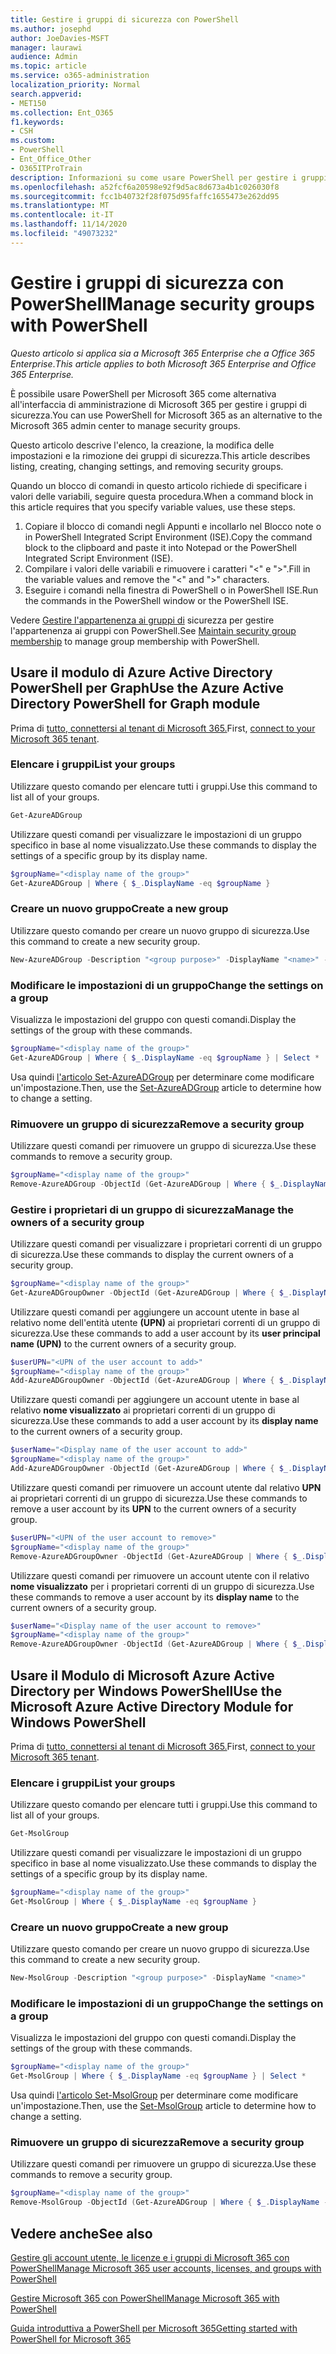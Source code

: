 ```yaml
---
title: Gestire i gruppi di sicurezza con PowerShell
ms.author: josephd
author: JoeDavies-MSFT
manager: laurawi
audience: Admin
ms.topic: article
ms.service: o365-administration
localization_priority: Normal
search.appverid:
- MET150
ms.collection: Ent_O365
f1.keywords:
- CSH
ms.custom:
- PowerShell
- Ent_Office_Other
- O365ITProTrain
description: Informazioni su come usare PowerShell per gestire i gruppi di sicurezza.
ms.openlocfilehash: a52fcf6a20598e92f9d5ac8d673a4b1c026030f8
ms.sourcegitcommit: fcc1b40732f28f075d95faffc1655473e262dd95
ms.translationtype: MT
ms.contentlocale: it-IT
ms.lasthandoff: 11/14/2020
ms.locfileid: "49073232"
---
```

# <a name="manage-security-groups-with-powershell"></a><span data-ttu-id="5fff1-103">Gestire i gruppi di sicurezza con PowerShell</span><span class="sxs-lookup"><span data-stu-id="5fff1-103">Manage security groups with PowerShell</span></span>

<span data-ttu-id="5fff1-104">*Questo articolo si applica sia a Microsoft 365 Enterprise che a Office 365 Enterprise*.</span><span class="sxs-lookup"><span data-stu-id="5fff1-104">*This article applies to both Microsoft 365 Enterprise and Office 365 Enterprise.*</span></span>

<span data-ttu-id="5fff1-105">È possibile usare PowerShell per Microsoft 365 come alternativa all'interfaccia di amministrazione di Microsoft 365 per gestire i gruppi di sicurezza.</span><span class="sxs-lookup"><span data-stu-id="5fff1-105">You can use PowerShell for Microsoft 365 as an alternative to the Microsoft 365 admin center to manage security groups.</span></span> 

<span data-ttu-id="5fff1-106">Questo articolo descrive l'elenco, la creazione, la modifica delle impostazioni e la rimozione dei gruppi di sicurezza.</span><span class="sxs-lookup"><span data-stu-id="5fff1-106">This article describes listing, creating, changing settings, and removing security groups.</span></span> 

<span data-ttu-id="5fff1-107">Quando un blocco di comandi in questo articolo richiede di specificare i valori delle variabili, seguire questa procedura.</span><span class="sxs-lookup"><span data-stu-id="5fff1-107">When a command block in this article requires that you specify variable values, use these steps.</span></span>

1. <span data-ttu-id="5fff1-108">Copiare il blocco di comandi negli Appunti e incollarlo nel Blocco note o in PowerShell Integrated Script Environment (ISE).</span><span class="sxs-lookup"><span data-stu-id="5fff1-108">Copy the command block to the clipboard and paste it into Notepad or the PowerShell Integrated Script Environment (ISE).</span></span>
2. <span data-ttu-id="5fff1-109">Compilare i valori delle variabili e rimuovere i caratteri "<" e ">".</span><span class="sxs-lookup"><span data-stu-id="5fff1-109">Fill in the variable values and remove the "<" and ">" characters.</span></span>
3. <span data-ttu-id="5fff1-110">Eseguire i comandi nella finestra di PowerShell o in PowerShell ISE.</span><span class="sxs-lookup"><span data-stu-id="5fff1-110">Run the commands in the PowerShell window or the PowerShell ISE.</span></span>

<span data-ttu-id="5fff1-111">Vedere [Gestire l'appartenenza ai gruppi di](maintain-group-membership-with-microsoft-365-powershell.md) sicurezza per gestire l'appartenenza ai gruppi con PowerShell.</span><span class="sxs-lookup"><span data-stu-id="5fff1-111">See [Maintain security group membership](maintain-group-membership-with-microsoft-365-powershell.md) to manage group membership with PowerShell.</span></span>

## <a name="use-the-azure-active-directory-powershell-for-graph-module"></a><span data-ttu-id="5fff1-112">Usare il modulo di Azure Active Directory PowerShell per Graph</span><span class="sxs-lookup"><span data-stu-id="5fff1-112">Use the Azure Active Directory PowerShell for Graph module</span></span>

<span data-ttu-id="5fff1-113">Prima di [tutto, connettersi al tenant di Microsoft 365.](connect-to-microsoft-365-powershell.md#connect-with-the-azure-active-directory-powershell-for-graph-module)</span><span class="sxs-lookup"><span data-stu-id="5fff1-113">First, [connect to your Microsoft 365 tenant](connect-to-microsoft-365-powershell.md#connect-with-the-azure-active-directory-powershell-for-graph-module).</span></span>

### <a name="list-your-groups"></a><span data-ttu-id="5fff1-114">Elencare i gruppi</span><span class="sxs-lookup"><span data-stu-id="5fff1-114">List your groups</span></span>

<span data-ttu-id="5fff1-115">Utilizzare questo comando per elencare tutti i gruppi.</span><span class="sxs-lookup"><span data-stu-id="5fff1-115">Use this command to list all of your groups.</span></span>

```powershell
Get-AzureADGroup
```
<span data-ttu-id="5fff1-116">Utilizzare questi comandi per visualizzare le impostazioni di un gruppo specifico in base al nome visualizzato.</span><span class="sxs-lookup"><span data-stu-id="5fff1-116">Use these commands to display the settings of a specific group by its display name.</span></span>

```powershell
$groupName="<display name of the group>"
Get-AzureADGroup | Where { $_.DisplayName -eq $groupName }
```

### <a name="create-a-new-group"></a><span data-ttu-id="5fff1-117">Creare un nuovo gruppo</span><span class="sxs-lookup"><span data-stu-id="5fff1-117">Create a new group</span></span>

<span data-ttu-id="5fff1-118">Utilizzare questo comando per creare un nuovo gruppo di sicurezza.</span><span class="sxs-lookup"><span data-stu-id="5fff1-118">Use this command to create a new security group.</span></span>

```powershell
New-AzureADGroup -Description "<group purpose>" -DisplayName "<name>" -MailEnabled $false -SecurityEnabled $true -MailNickName "<email name>"
```

### <a name="change-the-settings-on-a-group"></a><span data-ttu-id="5fff1-119">Modificare le impostazioni di un gruppo</span><span class="sxs-lookup"><span data-stu-id="5fff1-119">Change the settings on a group</span></span>

<span data-ttu-id="5fff1-120">Visualizza le impostazioni del gruppo con questi comandi.</span><span class="sxs-lookup"><span data-stu-id="5fff1-120">Display the settings of the group with these commands.</span></span>

```powershell
$groupName="<display name of the group>"
Get-AzureADGroup | Where { $_.DisplayName -eq $groupName } | Select *
```

<span data-ttu-id="5fff1-121">Usa quindi [l'articolo Set-AzureADGroup](https://docs.microsoft.com/powershell/module/azuread/set-azureadgroup) per determinare come modificare un'impostazione.</span><span class="sxs-lookup"><span data-stu-id="5fff1-121">Then, use the [Set-AzureADGroup](https://docs.microsoft.com/powershell/module/azuread/set-azureadgroup) article to determine how to change a setting.</span></span>

### <a name="remove-a-security-group"></a><span data-ttu-id="5fff1-122">Rimuovere un gruppo di sicurezza</span><span class="sxs-lookup"><span data-stu-id="5fff1-122">Remove a security group</span></span>

<span data-ttu-id="5fff1-123">Utilizzare questi comandi per rimuovere un gruppo di sicurezza.</span><span class="sxs-lookup"><span data-stu-id="5fff1-123">Use these commands to remove a security group.</span></span>

```powershell
$groupName="<display name of the group>"
Remove-AzureADGroup -ObjectId (Get-AzureADGroup | Where { $_.DisplayName -eq $groupName }).ObjectId
```

### <a name="manage-the-owners-of-a-security-group"></a><span data-ttu-id="5fff1-124">Gestire i proprietari di un gruppo di sicurezza</span><span class="sxs-lookup"><span data-stu-id="5fff1-124">Manage the owners of a security group</span></span>

<span data-ttu-id="5fff1-125">Utilizzare questi comandi per visualizzare i proprietari correnti di un gruppo di sicurezza.</span><span class="sxs-lookup"><span data-stu-id="5fff1-125">Use these commands to display the current owners of a security group.</span></span>

```powershell
$groupName="<display name of the group>"
Get-AzureADGroupOwner -ObjectId (Get-AzureADGroup | Where { $_.DisplayName -eq $groupName }).ObjectId
```
<span data-ttu-id="5fff1-126">Utilizzare questi comandi per aggiungere un account utente in base al relativo nome dell'entità utente **(UPN)** ai proprietari correnti di un gruppo di sicurezza.</span><span class="sxs-lookup"><span data-stu-id="5fff1-126">Use these commands to add a user account by its **user principal name (UPN)** to the current owners of a security group.</span></span>

```powershell
$userUPN="<UPN of the user account to add>"
$groupName="<display name of the group>"
Add-AzureADGroupOwner -ObjectId (Get-AzureADGroup | Where { $_.DisplayName -eq $groupName }).ObjectId -RefObjectId (Get-AzureADUser | Where { $_.UserPrincipalName -eq $userUPN }).ObjectId
```
<span data-ttu-id="5fff1-127">Utilizzare questi comandi per aggiungere un account utente in base al relativo **nome visualizzato** ai proprietari correnti di un gruppo di sicurezza.</span><span class="sxs-lookup"><span data-stu-id="5fff1-127">Use these commands to add a user account by its **display name** to the current owners of a security group.</span></span>

```powershell
$userName="<Display name of the user account to add>"
$groupName="<display name of the group>"
Add-AzureADGroupOwner -ObjectId (Get-AzureADGroup | Where { $_.DisplayName -eq $groupName }).ObjectId -RefObjectId (Get-AzureADUser | Where { $_.DisplayName -eq $userName }).ObjectId
```
<span data-ttu-id="5fff1-128">Utilizzare questi comandi per rimuovere un account utente dal relativo **UPN** ai proprietari correnti di un gruppo di sicurezza.</span><span class="sxs-lookup"><span data-stu-id="5fff1-128">Use these commands to remove a user account by its **UPN** to the current owners of a security group.</span></span>

```powershell
$userUPN="<UPN of the user account to remove>"
$groupName="<display name of the group>"
Remove-AzureADGroupOwner -ObjectId (Get-AzureADGroup | Where { $_.DisplayName -eq $groupName }).ObjectId -OwnerId (Get-AzureADUser | Where { $_.UserPrincipalName -eq $userUPN }).ObjectId
```

<span data-ttu-id="5fff1-129">Utilizzare questi comandi per rimuovere un account utente con il relativo **nome visualizzato** per i proprietari correnti di un gruppo di sicurezza.</span><span class="sxs-lookup"><span data-stu-id="5fff1-129">Use these commands to remove a user account by its **display name** to the current owners of a security group.</span></span>

```powershell
$userName="<Display name of the user account to remove>"
$groupName="<display name of the group>"
Remove-AzureADGroupOwner -ObjectId (Get-AzureADGroup | Where { $_.DisplayName -eq $groupName }).ObjectId -OwnerId (Get-AzureADUser | Where { $_.DisplayName -eq $userName }).ObjectId
```

## <a name="use-the-microsoft-azure-active-directory-module-for-windows-powershell"></a><span data-ttu-id="5fff1-130">Usare il Modulo di Microsoft Azure Active Directory per Windows PowerShell</span><span class="sxs-lookup"><span data-stu-id="5fff1-130">Use the Microsoft Azure Active Directory Module for Windows PowerShell</span></span>

<span data-ttu-id="5fff1-131">Prima di [tutto, connettersi al tenant di Microsoft 365.](connect-to-microsoft-365-powershell.md#connect-with-the-microsoft-azure-active-directory-module-for-windows-powershell)</span><span class="sxs-lookup"><span data-stu-id="5fff1-131">First, [connect to your Microsoft 365 tenant](connect-to-microsoft-365-powershell.md#connect-with-the-microsoft-azure-active-directory-module-for-windows-powershell).</span></span>

### <a name="list-your-groups"></a><span data-ttu-id="5fff1-132">Elencare i gruppi</span><span class="sxs-lookup"><span data-stu-id="5fff1-132">List your groups</span></span>

<span data-ttu-id="5fff1-133">Utilizzare questo comando per elencare tutti i gruppi.</span><span class="sxs-lookup"><span data-stu-id="5fff1-133">Use this command to list all of your groups.</span></span>

```powershell
Get-MsolGroup
```
<span data-ttu-id="5fff1-134">Utilizzare questi comandi per visualizzare le impostazioni di un gruppo specifico in base al nome visualizzato.</span><span class="sxs-lookup"><span data-stu-id="5fff1-134">Use these commands to display the settings of a specific group by its display name.</span></span>

```powershell
$groupName="<display name of the group>"
Get-MsolGroup | Where { $_.DisplayName -eq $groupName }
```

### <a name="create-a-new-group"></a><span data-ttu-id="5fff1-135">Creare un nuovo gruppo</span><span class="sxs-lookup"><span data-stu-id="5fff1-135">Create a new group</span></span>

<span data-ttu-id="5fff1-136">Utilizzare questo comando per creare un nuovo gruppo di sicurezza.</span><span class="sxs-lookup"><span data-stu-id="5fff1-136">Use this command to create a new security group.</span></span>

```powershell
New-MsolGroup -Description "<group purpose>" -DisplayName "<name>"
```

### <a name="change-the-settings-on-a-group"></a><span data-ttu-id="5fff1-137">Modificare le impostazioni di un gruppo</span><span class="sxs-lookup"><span data-stu-id="5fff1-137">Change the settings on a group</span></span>

<span data-ttu-id="5fff1-138">Visualizza le impostazioni del gruppo con questi comandi.</span><span class="sxs-lookup"><span data-stu-id="5fff1-138">Display the settings of the group with these commands.</span></span>

```powershell
$groupName="<display name of the group>"
Get-MsolGroup | Where { $_.DisplayName -eq $groupName } | Select *
```

<span data-ttu-id="5fff1-139">Usa quindi [l'articolo Set-MsolGroup](https://docs.microsoft.com/powershell/module/msonline/set-msolgroup) per determinare come modificare un'impostazione.</span><span class="sxs-lookup"><span data-stu-id="5fff1-139">Then, use the [Set-MsolGroup](https://docs.microsoft.com/powershell/module/msonline/set-msolgroup) article to determine how to change a setting.</span></span>

### <a name="remove-a-security-group"></a><span data-ttu-id="5fff1-140">Rimuovere un gruppo di sicurezza</span><span class="sxs-lookup"><span data-stu-id="5fff1-140">Remove a security group</span></span>

<span data-ttu-id="5fff1-141">Utilizzare questi comandi per rimuovere un gruppo di sicurezza.</span><span class="sxs-lookup"><span data-stu-id="5fff1-141">Use these commands to remove a security group.</span></span>

```powershell
$groupName="<display name of the group>"
Remove-MsolGroup -ObjectId (Get-AzureADGroup | Where { $_.DisplayName -eq $groupName }).ObjectId
```

## <a name="see-also"></a><span data-ttu-id="5fff1-142">Vedere anche</span><span class="sxs-lookup"><span data-stu-id="5fff1-142">See also</span></span>

[<span data-ttu-id="5fff1-143">Gestire gli account utente, le licenze e i gruppi di Microsoft 365 con PowerShell</span><span class="sxs-lookup"><span data-stu-id="5fff1-143">Manage Microsoft 365 user accounts, licenses, and groups with PowerShell</span></span>](manage-user-accounts-and-licenses-with-microsoft-365-powershell.md)
  
[<span data-ttu-id="5fff1-144">Gestire Microsoft 365 con PowerShell</span><span class="sxs-lookup"><span data-stu-id="5fff1-144">Manage Microsoft 365 with PowerShell</span></span>](manage-microsoft-365-with-microsoft-365-powershell.md)
  
[<span data-ttu-id="5fff1-145">Guida introduttiva a PowerShell per Microsoft 365</span><span class="sxs-lookup"><span data-stu-id="5fff1-145">Getting started with PowerShell for Microsoft 365</span></span>](getting-started-with-microsoft-365-powershell.md)

